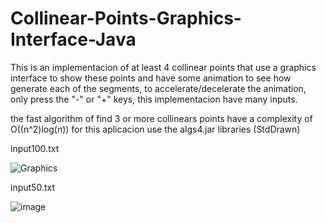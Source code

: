 # Collinear-Points-Graphics-Interface-Java
This is an implementacion of at least 4 collinear points that use a graphics interface to show these points
and have some animation to see how generate each of the segments, to accelerate/decelerate the animation, only press the
"-" or "+" keys, this implementacion have many inputs.

the fast algorithm of find 3 or more collinears points have a complexity of O((n^2)log(n))
for this aplicacion use the algs4.jar libraries (StdDrawn)

input100.txt

![Graphics](https://user-images.githubusercontent.com/89735575/191348858-bceb7b3c-e8ec-44da-be9c-38a88fd23a10.jpg)

input50.txt

![image](https://user-images.githubusercontent.com/89735575/191349129-edd17b3e-e050-47c4-a8b3-32a8d2242693.png)
